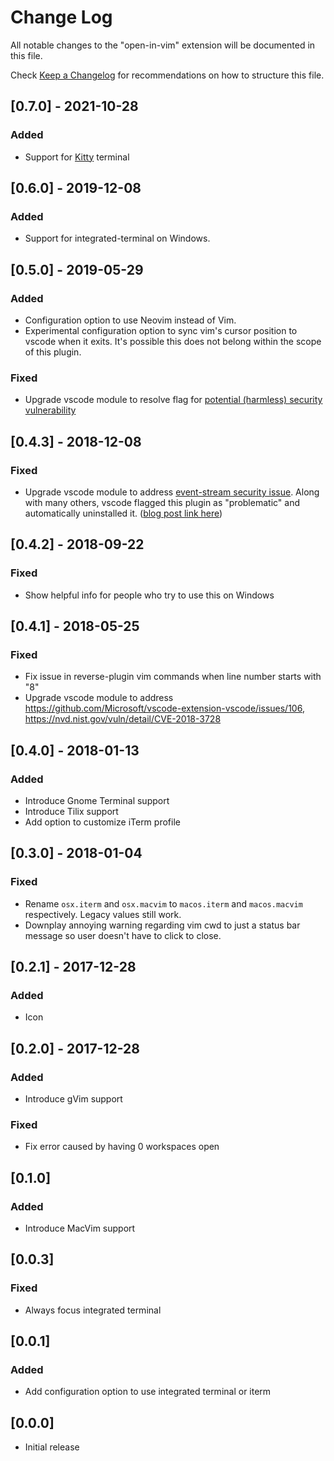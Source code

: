 # Change Log
All notable changes to the "open-in-vim" extension will be documented in this file.

Check [Keep a Changelog](http://keepachangelog.com/) for recommendations on how to structure this file.

## [0.7.0] - 2021-10-28
### Added
- Support for [Kitty](https://sw.kovidgoyal.net/kitty/) terminal

## [0.6.0] - 2019-12-08
### Added
- Support for integrated-terminal on Windows.

## [0.5.0] - 2019-05-29
### Added
- Configuration option to use Neovim instead of Vim.
- Experimental configuration option to sync vim's cursor position to vscode
  when it exits. It's possible this does not belong within the scope of this
  plugin.

### Fixed
- Upgrade vscode module to resolve flag for [potential (harmless) security
  vulnerability](https://nvd.nist.gov/vuln/detail/CVE-2018-20834)

## [0.4.3] - 2018-12-08
### Fixed
- Upgrade vscode module to address [event-stream security
  issue](https://github.com/dominictarr/event-stream/issues/116). Along with
  many others, vscode flagged this plugin as "problematic" and automatically
  uninstalled it. ([blog post link
  here](https://code.visualstudio.com/blogs/2018/11/26/event-stream))

## [0.4.2] - 2018-09-22
### Fixed
- Show helpful info for people who try to use this on Windows

## [0.4.1] - 2018-05-25
### Fixed
- Fix issue in reverse-plugin vim commands when line number starts with "8"
- Upgrade vscode module to address https://github.com/Microsoft/vscode-extension-vscode/issues/106, https://nvd.nist.gov/vuln/detail/CVE-2018-3728

## [0.4.0] - 2018-01-13
### Added
- Introduce Gnome Terminal support
- Introduce Tilix support
- Add option to customize iTerm profile

## [0.3.0] - 2018-01-04
### Fixed
- Rename `osx.iterm` and `osx.macvim` to `macos.iterm` and `macos.macvim` respectively. Legacy values still work.
- Downplay annoying warning regarding vim cwd to just a status bar message so user doesn't have to click to close.

## [0.2.1] - 2017-12-28
### Added
- Icon

## [0.2.0] - 2017-12-28
### Added
- Introduce gVim support

### Fixed
- Fix error caused by having 0 workspaces open

## [0.1.0]
### Added
- Introduce MacVim support

## [0.0.3]
### Fixed
- Always focus integrated terminal

## [0.0.1]
### Added
- Add configuration option to use integrated terminal or iterm

## [0.0.0]
- Initial release
